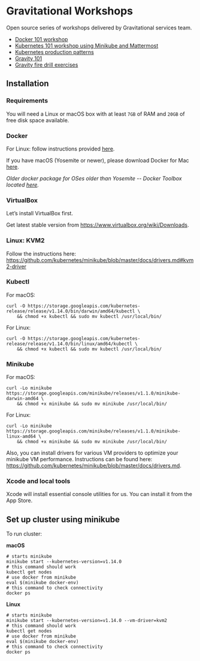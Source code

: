 # Gravitational Workshops

Open source series of workshops delivered by Gravitational services team.

* [Docker 101 workshop](docker.md)
* [Kubernetes 101 workshop using Minikube and Mattermost](k8s101.md)
* [Kubernetes production patterns](k8sprod.md)
* [Gravity 101](gravity101.md)
* [Gravity fire drill exercises](firedrills.md)

## Installation

### Requirements

You will need a Linux or macOS box with at least `7GB` of RAM and `20GB` of free disk space available.

### Docker

For Linux: follow instructions provided [here](https://docs.docker.com/engine/installation/linux/).

If you have macOS (Yosemite or newer), please download Docker for Mac [here](https://download.docker.com/mac/stable/Docker.dmg).

*Older docker package for OSes older than Yosemite -- Docker Toolbox located [here](https://www.docker.com/products/docker-toolbox).*

### VirtualBox

Let’s install VirtualBox first.

Get latest stable version from https://www.virtualbox.org/wiki/Downloads.

### Linux: KVM2

Follow the instructions here: https://github.com/kubernetes/minikube/blob/master/docs/drivers.md#kvm2-driver

### Kubectl

For macOS:

    curl -O https://storage.googleapis.com/kubernetes-release/release/v1.14.0/bin/darwin/amd64/kubectl \
        && chmod +x kubectl && sudo mv kubectl /usr/local/bin/

For Linux:

    curl -O https://storage.googleapis.com/kubernetes-release/release/v1.14.0/bin/linux/amd64/kubectl \
        && chmod +x kubectl && sudo mv kubectl /usr/local/bin/

### Minikube

For macOS:

    curl -Lo minikube https://storage.googleapis.com/minikube/releases/v1.1.0/minikube-darwin-amd64 \
        && chmod +x minikube && sudo mv minikube /usr/local/bin/

For Linux:

    curl -Lo minikube https://storage.googleapis.com/minikube/releases/v1.1.0/minikube-linux-amd64 \
        && chmod +x minikube && sudo mv minikube /usr/local/bin/

Also, you can install drivers for various VM providers to optimize your minikube VM performance.
Instructions can be found here: https://github.com/kubernetes/minikube/blob/master/docs/drivers.md.

### Xcode and local tools

Xcode will install essential console utilities for us. You can install it from the App Store.

## Set up cluster using minikube

To run cluster:

**macOS**

```
# starts minikube
minikube start --kubernetes-version=v1.14.0
# this command should work
kubectl get nodes
# use docker from minikube
eval $(minikube docker-env)
# this command to check connectivity
docker ps
```

**Linux**

```
# starts minikube
minikube start --kubernetes-version=v1.14.0 --vm-driver=kvm2
# this command should work
kubectl get nodes
# use docker from minikube
eval $(minikube docker-env)
# this command to check connectivity
docker ps
```
